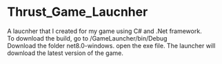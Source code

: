 # Thrust_Game_Laucnher

A laucnher that I created for my game using C# and .Net framework.</br>
To download the build, go to /GameLauncher/bin/Debug</br>
Download the folder net8.0-windows. open the exe file. The launcher will download the latest version of the game.
